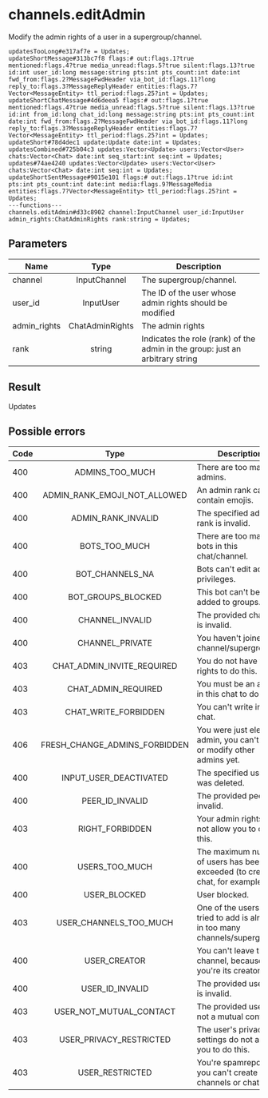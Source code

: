 # channels.editAdmin
Modify the admin rights of a user in a supergroup/channel.

```
updatesTooLong#e317af7e = Updates;
updateShortMessage#313bc7f8 flags:# out:flags.1?true mentioned:flags.4?true media_unread:flags.5?true silent:flags.13?true id:int user_id:long message:string pts:int pts_count:int date:int fwd_from:flags.2?MessageFwdHeader via_bot_id:flags.11?long reply_to:flags.3?MessageReplyHeader entities:flags.7?Vector<MessageEntity> ttl_period:flags.25?int = Updates;
updateShortChatMessage#4d6deea5 flags:# out:flags.1?true mentioned:flags.4?true media_unread:flags.5?true silent:flags.13?true id:int from_id:long chat_id:long message:string pts:int pts_count:int date:int fwd_from:flags.2?MessageFwdHeader via_bot_id:flags.11?long reply_to:flags.3?MessageReplyHeader entities:flags.7?Vector<MessageEntity> ttl_period:flags.25?int = Updates;
updateShort#78d4dec1 update:Update date:int = Updates;
updatesCombined#725b04c3 updates:Vector<Update> users:Vector<User> chats:Vector<Chat> date:int seq_start:int seq:int = Updates;
updates#74ae4240 updates:Vector<Update> users:Vector<User> chats:Vector<Chat> date:int seq:int = Updates;
updateShortSentMessage#9015e101 flags:# out:flags.1?true id:int pts:int pts_count:int date:int media:flags.9?MessageMedia entities:flags.7?Vector<MessageEntity> ttl_period:flags.25?int = Updates;
---functions---
channels.editAdmin#d33c8902 channel:InputChannel user_id:InputUser admin_rights:ChatAdminRights rank:string = Updates;
```

## Parameters
| Name | Type | Description |
| ---- | :----: | ----------- |
| channel | InputChannel | The supergroup/channel. |
| user_id | InputUser | The ID of the user whose admin rights should be modified |
| admin_rights | ChatAdminRights | The admin rights |
| rank | string | Indicates the role (rank) of the admin in the group: just an arbitrary string |


## Result
Updates

## Possible errors
| Code | Type | Description |
| ---- | :----: | ----------- |
| 400 | ADMINS_TOO_MUCH | There are too many admins. |
| 400 | ADMIN_RANK_EMOJI_NOT_ALLOWED | An admin rank cannot contain emojis. |
| 400 | ADMIN_RANK_INVALID | The specified admin rank is invalid. |
| 400 | BOTS_TOO_MUCH | There are too many bots in this chat/channel. |
| 400 | BOT_CHANNELS_NA | Bots can't edit admin privileges. |
| 400 | BOT_GROUPS_BLOCKED | This bot can't be added to groups. |
| 400 | CHANNEL_INVALID | The provided channel is invalid. |
| 400 | CHANNEL_PRIVATE | You haven't joined this channel/supergroup. |
| 403 | CHAT_ADMIN_INVITE_REQUIRED | You do not have the rights to do this. |
| 403 | CHAT_ADMIN_REQUIRED | You must be an admin in this chat to do this. |
| 403 | CHAT_WRITE_FORBIDDEN | You can't write in this chat. |
| 406 | FRESH_CHANGE_ADMINS_FORBIDDEN | You were just elected admin, you can't add or modify other admins yet. |
| 400 | INPUT_USER_DEACTIVATED | The specified user was deleted. |
| 400 | PEER_ID_INVALID | The provided peer id is invalid. |
| 403 | RIGHT_FORBIDDEN | Your admin rights do not allow you to do this. |
| 400 | USERS_TOO_MUCH | The maximum number of users has been exceeded (to create a chat, for example). |
| 400 | USER_BLOCKED | User blocked. |
| 403 | USER_CHANNELS_TOO_MUCH | One of the users you tried to add is already in too many channels/supergroups. |
| 400 | USER_CREATOR | You can't leave this channel, because you're its creator. |
| 400 | USER_ID_INVALID | The provided user ID is invalid. |
| 403 | USER_NOT_MUTUAL_CONTACT | The provided user is not a mutual contact. |
| 403 | USER_PRIVACY_RESTRICTED | The user's privacy settings do not allow you to do this. |
| 403 | USER_RESTRICTED | You're spamreported, you can't create channels or chats. |

